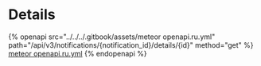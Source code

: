 # Details

{% openapi src="../../../.gitbook/assets/meteor openapi.ru.yml" path="/api/v3/notifications/{notification_id}/details/{id}" method="get" %}
[meteor openapi.ru.yml](<../../../.gitbook/assets/meteor openapi.ru.yml>)
{% endopenapi %}
